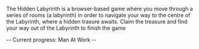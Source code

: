 The Hidden Labyrinth is a browser-based game where you move through a series of rooms (a labyrinth) in order to navigate your way to the centre of the Labyrinth, where a hidden trasure awaits. Claim the treasure and find your way out of the Labyrinth to finish the game

-- Current progress: Man At Work --
